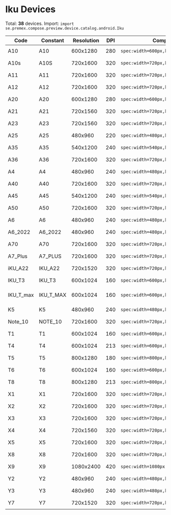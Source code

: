 # Iku Devices

Total: **38** devices. Import: `import se.premex.compose.preview.device.catalog.android.Iku`

| Code | Constant | Resolution | DPI | Compose Spec | Preview Usage |
|------|----------|------------|-----|-------------|---------------|
| A10 | A10 | 600x1280 | 280 | `spec:width=600px,height=1280px,dpi=280` | `@Preview(device = Iku.A10)` |
| A10s | A10S | 720x1600 | 320 | `spec:width=720px,height=1600px,dpi=320` | `@Preview(device = Iku.A10S)` |
| A11 | A11 | 720x1600 | 320 | `spec:width=720px,height=1600px,dpi=320` | `@Preview(device = Iku.A11)` |
| A12 | A12 | 720x1600 | 320 | `spec:width=720px,height=1600px,dpi=320` | `@Preview(device = Iku.A12)` |
| A20 | A20 | 600x1280 | 280 | `spec:width=600px,height=1280px,dpi=280` | `@Preview(device = Iku.A20)` |
| A21 | A21 | 720x1560 | 320 | `spec:width=720px,height=1560px,dpi=320` | `@Preview(device = Iku.A21)` |
| A23 | A23 | 720x1560 | 320 | `spec:width=720px,height=1560px,dpi=320` | `@Preview(device = Iku.A23)` |
| A25 | A25 | 480x960 | 220 | `spec:width=480px,height=960px,dpi=220` | `@Preview(device = Iku.A25)` |
| A35 | A35 | 540x1200 | 240 | `spec:width=540px,height=1200px,dpi=240` | `@Preview(device = Iku.A35)` |
| A36 | A36 | 720x1600 | 320 | `spec:width=720px,height=1600px,dpi=320` | `@Preview(device = Iku.A36)` |
| A4 | A4 | 480x960 | 240 | `spec:width=480px,height=960px,dpi=240` | `@Preview(device = Iku.A4)` |
| A40 | A40 | 720x1600 | 320 | `spec:width=720px,height=1600px,dpi=320` | `@Preview(device = Iku.A40)` |
| A45 | A45 | 540x1200 | 240 | `spec:width=540px,height=1200px,dpi=240` | `@Preview(device = Iku.A45)` |
| A50 | A50 | 720x1600 | 320 | `spec:width=720px,height=1600px,dpi=320` | `@Preview(device = Iku.A50)` |
| A6 | A6 | 480x960 | 240 | `spec:width=480px,height=960px,dpi=240` | `@Preview(device = Iku.A6)` |
| A6_2022 | A6_2022 | 480x960 | 240 | `spec:width=480px,height=960px,dpi=240` | `@Preview(device = Iku.A6_2022)` |
| A70 | A70 | 720x1600 | 320 | `spec:width=720px,height=1600px,dpi=320` | `@Preview(device = Iku.A70)` |
| A7_Plus | A7_PLUS | 720x1600 | 320 | `spec:width=720px,height=1600px,dpi=320` | `@Preview(device = Iku.A7_PLUS)` |
| iKU_A22 | IKU_A22 | 720x1520 | 320 | `spec:width=720px,height=1520px,dpi=320` | `@Preview(device = Iku.IKU_A22)` |
| IKU_T3 | IKU_T3 | 600x1024 | 160 | `spec:width=600px,height=1024px,dpi=160` | `@Preview(device = Iku.IKU_T3)` |
| IKU_T_max | IKU_T_MAX | 600x1024 | 160 | `spec:width=600px,height=1024px,dpi=160` | `@Preview(device = Iku.IKU_T_MAX)` |
| K5 | K5 | 480x960 | 240 | `spec:width=480px,height=960px,dpi=240` | `@Preview(device = Iku.K5)` |
| Note_10 | NOTE_10 | 720x1600 | 320 | `spec:width=720px,height=1600px,dpi=320` | `@Preview(device = Iku.NOTE_10)` |
| T1 | T1 | 600x1024 | 160 | `spec:width=600px,height=1024px,dpi=160` | `@Preview(device = Iku.T1)` |
| T4 | T4 | 600x1024 | 213 | `spec:width=600px,height=1024px,dpi=213` | `@Preview(device = Iku.T4)` |
| T5 | T5 | 800x1280 | 180 | `spec:width=800px,height=1280px,dpi=180` | `@Preview(device = Iku.T5)` |
| T6 | T6 | 600x1024 | 160 | `spec:width=600px,height=1024px,dpi=160` | `@Preview(device = Iku.T6)` |
| T8 | T8 | 800x1280 | 213 | `spec:width=800px,height=1280px,dpi=213` | `@Preview(device = Iku.T8)` |
| X1 | X1 | 720x1600 | 320 | `spec:width=720px,height=1600px,dpi=320` | `@Preview(device = Iku.X1)` |
| X2 | X2 | 720x1600 | 320 | `spec:width=720px,height=1600px,dpi=320` | `@Preview(device = Iku.X2)` |
| X3 | X3 | 720x1600 | 320 | `spec:width=720px,height=1600px,dpi=320` | `@Preview(device = Iku.X3)` |
| X4 | X4 | 720x1560 | 320 | `spec:width=720px,height=1560px,dpi=320` | `@Preview(device = Iku.X4)` |
| X5 | X5 | 720x1600 | 320 | `spec:width=720px,height=1600px,dpi=320` | `@Preview(device = Iku.X5)` |
| X8 | X8 | 720x1600 | 320 | `spec:width=720px,height=1600px,dpi=320` | `@Preview(device = Iku.X8)` |
| X9 | X9 | 1080x2400 | 420 | `spec:width=1080px,height=2400px,dpi=420` | `@Preview(device = Iku.X9)` |
| Y2 | Y2 | 480x960 | 240 | `spec:width=480px,height=960px,dpi=240` | `@Preview(device = Iku.Y2)` |
| Y3 | Y3 | 480x960 | 240 | `spec:width=480px,height=960px,dpi=240` | `@Preview(device = Iku.Y3)` |
| Y7 | Y7 | 720x1520 | 320 | `spec:width=720px,height=1520px,dpi=320` | `@Preview(device = Iku.Y7)` |

<!-- Generated automatically. Do not edit manually. -->
